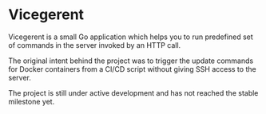 # Vicegerent

Vicegerent is a small Go application which helps you to run predefined set of commands in the server invoked by an HTTP call.

The original intent behind the project was to trigger the update commands for Docker containers from a CI/CD script without giving SSH access to the server.

The project is still under active development and has not reached the stable milestone yet.
